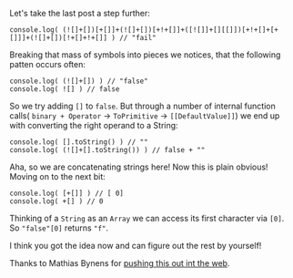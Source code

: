 Let's take the last post a step further:

```
console.log( (![]+[])[+[]]+(![]+[])[+!+[]]+([![]]+[][[]])[+!+[]+[+[]]]+(![]+[])[!+[]+!+[]] ) // "fail"
```

Breaking that mass of symbols into pieces we notices, that the following patten occurs often:

```
console.log( (![]+[]) ) // "false"
console.log( ![] ) // false
```

So we try adding `[]` to `false`. But through a number of internal function calls( `binary + Operator` -> `ToPrimitive` -> `[[DefaultValue]]`) we end up with converting the right operand to a String:

```
console.log( [].toString() ) // ""
console.log( (![]+[].toString()) ) // false + ""
```

Aha, so we are concatenating strings here! Now this is plain obvious! Moving on to the next bit:

```
console.log( [+[]] ) // [ 0]
console.log( +[] ) // 0
```

Thinking of a `String` as an `Array` we can access its first character via `[0]`. So `"false"[0]` returns `"f"`.

I think you got the idea now and can figure out the rest by yourself!

Thanks to Mathias Bynens for <a href="http://james.padolsey.com/javascript/another-javascript-quiz/#comment-28938">pushing this out int the web</a>.